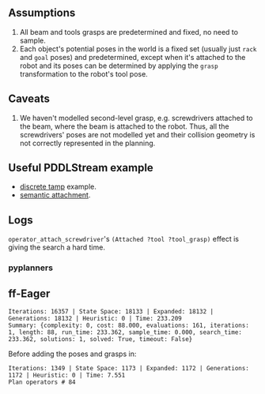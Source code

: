 ## Assumptions

1. All beam and tools grasps are predetermined and fixed, no need to sample.
2. Each object's potential poses in the world is a fixed set (usually just `rack` and `goal` poses) and predetermined, except when it's attached to the robot and its poses can be determined by applying the `grasp` transformation to the robot's tool pose.

## Caveats

1. We haven't modelled second-level grasp, e.g. screwdrivers attached to the beam, where the beam is attached to the robot. Thus, all the screwdrivers' poses are not modelled yet and their collision geometry is not correctly represented in the planning.

## Useful PDDLStream example

- [discrete tamp](https://github.com/caelan/pddlstream/blob/master/examples/discrete_tamp/domain.pddl) example.
- [semantic attachment](https://github.com/caelan/pddlstream/blob/master/examples/continuous_tamp/idtmp/run.py).

## Logs

`operator_attach_screwdriver`'s `(Attached ?tool ?tool_grasp)` effect is giving the search a hard time.

### pyplanners

## ff-Eager

    Iterations: 16357 | State Space: 18133 | Expanded: 18132 | Generations: 18132 | Heuristic: 0 | Time: 233.209
    Summary: {complexity: 0, cost: 88.000, evaluations: 161, iterations: 1, length: 88, run_time: 233.362, sample_time: 0.000, search_time: 233.362, solutions: 1, solved: True, timeout: False}

Before adding the poses and grasps in:

	Iterations: 1349 | State Space: 1173 | Expanded: 1172 | Generations: 1172 | Heuristic: 0 | Time: 7.551
	Plan operators # 84
